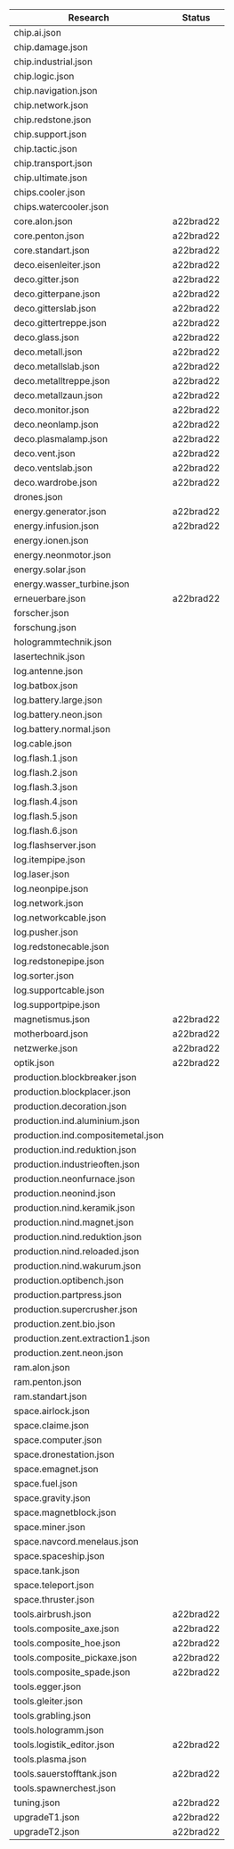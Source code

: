Research  | Status
--------- | ------
chip.ai.json |
chip.damage.json |
chip.industrial.json |
chip.logic.json |
chip.navigation.json |
chip.network.json |
chip.redstone.json |
chip.support.json |
chip.tactic.json |
chip.transport.json |
chip.ultimate.json |
chips.cooler.json |
chips.watercooler.json |
core.alon.json | a22brad22
core.penton.json | a22brad22
core.standart.json | a22brad22
deco.eisenleiter.json | a22brad22
deco.gitter.json | a22brad22
deco.gitterpane.json | a22brad22
deco.gitterslab.json | a22brad22
deco.gittertreppe.json | a22brad22
deco.glass.json | a22brad22
deco.metall.json | a22brad22
deco.metallslab.json | a22brad22
deco.metalltreppe.json | a22brad22
deco.metallzaun.json | a22brad22
deco.monitor.json | a22brad22
deco.neonlamp.json | a22brad22
deco.plasmalamp.json | a22brad22
deco.vent.json | a22brad22
deco.ventslab.json | a22brad22
deco.wardrobe.json | a22brad22
drones.json |
energy.generator.json | a22brad22
energy.infusion.json | a22brad22
energy.ionen.json |
energy.neonmotor.json |
energy.solar.json |
energy.wasser_turbine.json |
erneuerbare.json | a22brad22
forscher.json |
forschung.json |
hologrammtechnik.json |
lasertechnik.json |
log.antenne.json |
log.batbox.json |
log.battery.large.json |
log.battery.neon.json |
log.battery.normal.json |
log.cable.json |
log.flash.1.json |
log.flash.2.json |
log.flash.3.json |
log.flash.4.json |
log.flash.5.json |
log.flash.6.json |
log.flashserver.json |
log.itempipe.json |
log.laser.json |
log.neonpipe.json |
log.network.json |
log.networkcable.json |
log.pusher.json |
log.redstonecable.json |
log.redstonepipe.json |
log.sorter.json |
log.supportcable.json |
log.supportpipe.json |
magnetismus.json | a22brad22
motherboard.json | a22brad22
netzwerke.json | a22brad22
optik.json | a22brad22
production.blockbreaker.json |
production.blockplacer.json |
production.decoration.json |
production.ind.aluminium.json |
production.ind.compositemetal.json |
production.ind.reduktion.json |
production.industrieoften.json |
production.neonfurnace.json |
production.neonind.json |
production.nind.keramik.json |
production.nind.magnet.json |
production.nind.reduktion.json |
production.nind.reloaded.json |
production.nind.wakurum.json |
production.optibench.json |
production.partpress.json |
production.supercrusher.json |
production.zent.bio.json |
production.zent.extraction1.json |
production.zent.neon.json |
ram.alon.json |
ram.penton.json |
ram.standart.json |
space.airlock.json |
space.claime.json |
space.computer.json |
space.dronestation.json |
space.emagnet.json |
space.fuel.json |
space.gravity.json |
space.magnetblock.json |
space.miner.json |
space.navcord.menelaus.json |
space.spaceship.json |
space.tank.json |
space.teleport.json |
space.thruster.json |
tools.airbrush.json | a22brad22
tools.composite_axe.json | a22brad22
tools.composite_hoe.json | a22brad22
tools.composite_pickaxe.json | a22brad22
tools.composite_spade.json | a22brad22
tools.egger.json |
tools.gleiter.json |
tools.grabling.json |
tools.hologramm.json |
tools.logistik_editor.json | a22brad22
tools.plasma.json |
tools.sauerstofftank.json | a22brad22
tools.spawnerchest.json |
tuning.json | a22brad22
upgradeT1.json | a22brad22
upgradeT2.json | a22brad22
